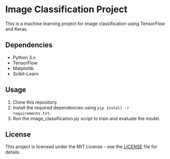 # Image Classification Project

This is a machine learning project for image classification using TensorFlow and Keras.

## Dependencies

- Python 3.x
- TensorFlow
- Matplotlib
- Scikit-Learn

## Usage

1. Clone this repository.
2. Install the required dependencies using `pip install -r requirements.txt`.
3. Run the image_classification.py script to train and evaluate the model.

## License

This project is licensed under the MIT License - see the [LICENSE](LICENSE) file for details.

